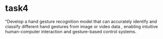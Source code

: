 # task4
"Develop a hand gesture recognition model that can accurately identify and classify different hand gestures from image or video data , enabling intuitive human-computer interaction and gesture-based control systems.
